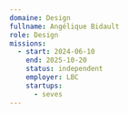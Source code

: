 ```yaml
---
domaine: Design
fullname: Angélique Bidault
role: Design
missions:
  - start: 2024-06-10
    end: 2025-10-20
    status: independent
    employer: LBC
    startups:
      - seves
---
```

